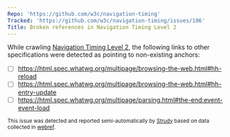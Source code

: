 ```yaml
---
Repo: 'https://github.com/w3c/navigation-timing'
Tracked: 'https://github.com/w3c/navigation-timing/issues/186'
Title: Broken references in Navigation Timing Level 2
---
```


While crawling [Navigation Timing Level 2](https://w3c.github.io/navigation-timing/), the following links to other specifications were detected as pointing to non-existing anchors:
* [ ] https://html.spec.whatwg.org/multipage/browsing-the-web.html#hh-reload
* [ ] https://html.spec.whatwg.org/multipage/browsing-the-web.html#hh-entry-update
* [ ] https://html.spec.whatwg.org/multipage/parsing.html#the-end:event-event-load

<sub>This issue was detected and reported semi-automatically by [Strudy](https://github.com/w3c/strudy/) based on data collected in [webref](https://github.com/w3c/webref/).</sub>

